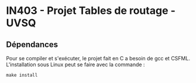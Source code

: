 # IN403 - Projet Tables de routage - UVSQ

## Dépendances
Pour se compiler et s'exécuter, le projet fait en C a besoin de gcc et CSFML. L'installation sous Linux peut se faire avec la commande :
```shell
make install
```